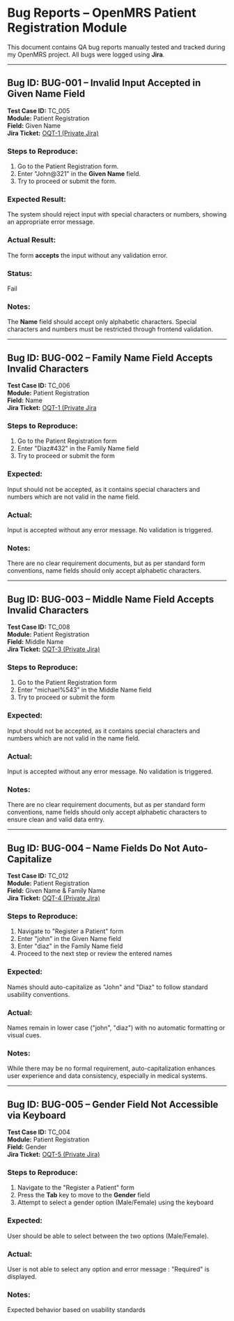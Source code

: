 # Bug Reports – OpenMRS Patient Registration Module

This document contains QA bug reports manually tested and tracked during my OpenMRS project. All bugs were logged using **Jira**. 

---

## Bug ID: BUG-001 – Invalid Input Accepted in Given Name Field

**Test Case ID:** TC_005  
**Module:** Patient Registration  
**Field:** Given Name  
**Jira Ticket:** [OQT-1 (Private Jira)](https://shubhamdas100.atlassian.net/browse/OQT-1?atlOrigin=eyJpIjoiNTU1ZGQ0NmEzOWRmNGMxZjhhOTNhNWMwODU3ZjkzZjIiLCJwIjoiaiJ9)

### Steps to Reproduce:
1. Go to the Patient Registration form.  
2. Enter "John@321" in the **Given Name** field. 
3. Try to proceed or submit the form.

### Expected Result:
The system should reject input with special characters or numbers, showing an appropriate error message.

### Actual Result:
The form **accepts** the input without any validation error.

### Status:
Fail

### Notes:
The **Name** field should accept only alphabetic characters. Special characters and numbers must be restricted through frontend validation.

---

## Bug ID: BUG-002 – Family Name Field Accepts Invalid Characters

**Test Case ID:** TC_006  
**Module:** Patient Registration  
**Field:**  Name  
**Jira Ticket:** [OQT-1 (Private Jira](https://shubhamdas100.atlassian.net/browse/OQT-2?atlOrigin=eyJpIjoiMmIzNTA2YzA4NzUzNDVkODhmYzU5MjJkODI4YWUyNDYiLCJwIjoiaiJ9)

### Steps to Reproduce:
1. Go to the Patient Registration form  
2. Enter "Diaz#432" in the Family Name field  
3. Try to proceed or submit the form

### Expected:
Input should not be accepted, as it contains special characters and numbers which are not valid in the name field.

### Actual:
Input is accepted without any error message. No validation is triggered.

### Notes:
There are no clear requirement documents, but as per standard form conventions, name fields should only accept alphabetic characters.

---
## Bug ID: BUG-003 – Middle Name Field Accepts Invalid Characters

**Test Case ID:** TC_008  
**Module:** Patient Registration  
**Field:** Middle Name  
**Jira Ticket:** [OQT-3 (Private Jira)](https://shubhamdas100.atlassian.net/browse/OQT-3?atlOrigin=eyJpIjoiNjdjMzJhNWQ4MzRkNDAwYmI4ZWFlOGE3ZTk2MjMxNTUiLCJwIjoiaiJ9)

### Steps to Reproduce:
1. Go to the Patient Registration form  
2. Enter "michael%543" in the Middle Name field  
3. Try to proceed or submit the form

### Expected:
Input should not be accepted, as it contains special characters and numbers which are not valid in the name field.

### Actual:
Input is accepted without any error message. No validation is triggered.

### Notes:
There are no clear requirement documents, but as per standard form conventions, name fields should only accept alphabetic characters to ensure clean and valid data entry.

---
## Bug ID: BUG-004 – Name Fields Do Not Auto-Capitalize

**Test Case ID:** TC_012  
**Module:** Patient Registration  
**Field:** Given Name & Family Name  
**Jira Ticket:** [OQT-4 (Private Jira)](https://shubhamdas100.atlassian.net/browse/OQT-4?atlOrigin=eyJpIjoiNzMxMWIxOTJjMzM4NGNmOTljMGNiMDVhYmI3OTc5ZTkiLCJwIjoiaiJ9)

### Steps to Reproduce:
1. Navigate to "Register a Patient" form  
2. Enter "john" in the Given Name field  
3. Enter "diaz" in the Family Name field  
4. Proceed to the next step or review the entered names

### Expected:
Names should auto-capitalize as "John" and "Diaz" to follow standard usability conventions.

### Actual:
Names remain in lower case ("john", "diaz") with no automatic formatting or visual cues.

### Notes:
While there may be no formal requirement, auto-capitalization enhances user experience and data consistency, especially in medical systems.

---
## Bug ID: BUG-005 – Gender Field Not Accessible via Keyboard

**Test Case ID:** TC_004  
**Module:** Patient Registration  
**Field:** Gender  
**Jira Ticket:** [OQT-5 (Private Jira)](https://shubhamdas100.atlassian.net/browse/OQT-5?atlOrigin=eyJpIjoiYjQzN2UyYmQxNDIxNGFmNDg3ZmEwNzg1MTU3MjhhMDciLCJwIjoiaiJ9)

### Steps to Reproduce:
1. Navigate to the "Register a Patient" form  
2. Press the **Tab** key to move to the **Gender** field  
3. Attempt to select a gender option (Male/Female) using the keyboard

### Expected:
User should be able to select between the two options (Male/Female).

### Actual:
User is not able to select any option and error message : "Required" is displayed. 

### Notes:
Expected behavior based on usability standards


